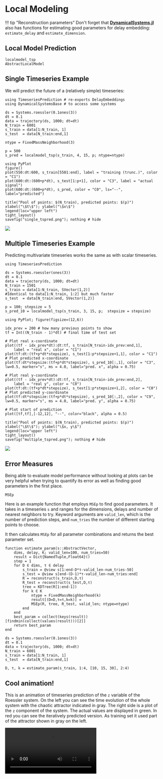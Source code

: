 # Local Modeling

!!! tip "Reconstruction parameters"
    Don't forget that [**DynamicalSystems.jl**](https://juliadynamics.github.io/DynamicalSystems.jl/latest/) also has functions for estimating good parameters for delay embedding: `estimate_delay` and `estimate_dimension`.

## Local Model Prediction
```@docs
localmodel_tsp
AbstractLocalModel
```
## Single Timeseries Example
We will predict the future of a (relatively simple) timeseries:
```@example tspred
using TimeseriesPrediction # re-exports DelayEmbeddings
using DynamicalSystemsBase # to access some systems

ds = Systems.roessler(0.1ones(3))
dt = 0.1
data = trajectory(ds, 1000; dt=dt)
N_train = 6001
s_train = data[1:N_train, 1]
s_test  = data[N_train:end,1]

ntype = FixedMassNeighborhood(3)

p = 500
s_pred = localmodel_tsp(s_train, 4, 15, p; ntype=ntype)

using PyPlot
figure()
plot(550:dt:600, s_train[5501:end], label = "training (trunc.)", color = "C1")
plot(600:dt:(600+p*dt), s_test[1:p+1], color = "C3", label = "actual signal")
plot(600:dt:(600+p*dt), s_pred, color = "C0", ls="--", label="predicted")

title("Pool of points: $(N_train), predicted points: $(p)")
xlabel("\$t\$"); ylabel("\$x\$")
legend(loc="upper left")
tight_layout()
savefig("single_tspred.png"); nothing # hide
```
![](single_tspred.png)


## Multiple Timeseries Example
Predicting multivariate timeseries works the same as with scalar timeseries.
```@example tspred
using TimeseriesPrediction

ds = Systems.roessler(ones(3))
dt = 0.1
data = trajectory(ds, 1000; dt=dt)
N_train = 1501
s_train = data[1:N_train, SVector(1,2)]
#Identical to data[1:N_train, 1:2] but much faster
s_test  = data[N_train:end, SVector(1,2)]

p = 100; stepsize = 5
s_pred_10 = localmodel_tsp(s_train, 3, 15, p;  stepsize = stepsize)

using PyPlot; figure(figsize=(12,6))

idx_prev = 200 # how many previous points to show
tf = Int((N_train - 1)*dt) # final time of test set

# Plot real x-coordinate
plot((tf - idx_prev*dt):dt:tf, s_train[N_train-idx_prev:end,1],
    label = "real x", color = "C1")
plot(tf:dt:(tf+p*dt*stepsize), s_test[1:p*stepsize+1,1], color = "C1")
# Plot predicted x-coordinate
plot(tf:dt*stepsize:(tf+p*dt*stepsize), s_pred_10[:,1], color = "C3",
lw=0.5, marker="s", ms = 4.0, label="pred. x", alpha = 0.75)

# Plot real y-coordinate
plot((tf - idx_prev*dt):dt:tf, s_train[N_train-idx_prev:end,2],
    label = "real y", color = "C0")
plot(tf:dt:(tf+p*dt*stepsize), s_test[1:p*stepsize+1,2], color = "C0")
# Plot predicted y-coordinate
plot(tf:dt*stepsize:(tf+p*dt*stepsize), s_pred_10[:,2], color = "C9",
lw=0.5, marker="s", ms = 4.0, label="pred. y", alpha = 0.75)

# Plot start of prediction
plot([tf,tf],[-12,12], "--", color="black", alpha = 0.5)

title("Pool of points: $(N_train), predicted points: $(p)")
xlabel("\$t\$"); ylabel("\$x, y\$")
legend(loc="upper left")
tight_layout()
savefig("multiple_tspred.png"); nothing # hide
```
![](multiple_tspred.png)

## Error Measures
Being able to evaluate model performance without looking at plots can be very helpful when trying to quantify its error as well as finding good parameters in the first place.

```@docs
MSEp
```

Here is an example function that employs `MSEp` to find good parameters. It takes in
a timeseries `s` and ranges for the dimensions, delays and number of nearest neighbors to
 try. Keyword arguments are `valid_len`, which is the number of
prediction steps, and `num_tries` the number of different starting points to choose.

It then calculates `MSEp` for all parameter combinations and returns the best parameter
set.
```@example tspred
function estimate_param(s::AbstractVector,
    dims, delay, K; valid_len=100, num_tries=50)
    result = Dict{NamedTuple,Float64}()
    step = 1
    for D ∈ dims, τ ∈ delay
        s_train = @view s[1:end-D*τ-valid_len-num_tries-50]
        s_test = @view s[end-(D-1)*τ-valid_len-num_tries:end]
        R = reconstruct(s_train,D,τ)
        R_test = reconstruct(s_test,D,τ)
        tree = KDTree(R[1:end-1])
        for k ∈ K
            ntype = FixedMassNeighborhood(k)
            result[(D=D,τ=τ,k=k)] =
            MSEp(R, tree, R_test, valid_len; ntype=ntype)
        end
    end
    best_param = collect(keys(result))[findmin(collect(values(result)))[2]]
    return best_param
end

ds = Systems.roessler(0.1ones(3))
dt = 0.1
data = trajectory(ds, 1000; dt=dt)
N_train = 6001
s_train = data[1:N_train, 1]
s_test  = data[N_train:end,1]

D, τ, k = estimate_param(s_train, 1:4, [10, 15, 30], 2:4)
```

## Cool animation!
This is an animation of timeseries prediction of the `z` variable of the Roessler system.
On the left you can see the time evolution of the whole system with the
chaotic attractor indicated in gray. The right side is a plot of the `z` component of the
system. The actual values are displayed in green. In red you can see the iteratively
predicted version. As training set it used part of the attractor shown in gray on the left.

<video controls="controls">
<source src="https://github.com/JuliaDynamics/JuliaDynamicsDocumentation.jl/blob/master/animations/tspred/tspred_animation_zRossler.mp4?raw=true" type="video/mp4">
</video>
